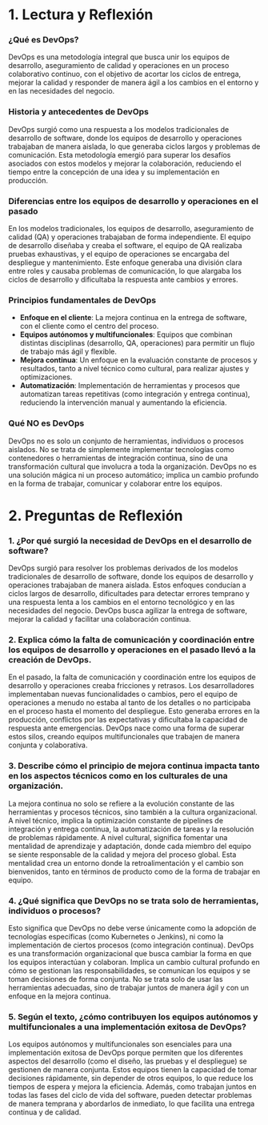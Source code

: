 # 1. Lectura y Reflexión

### ¿Qué es DevOps?
DevOps es una metodología integral que busca unir los equipos de desarrollo, aseguramiento de calidad y operaciones en un proceso colaborativo continuo, con el objetivo de acortar los ciclos de entrega, mejorar la calidad y responder de manera ágil a los cambios en el entorno y en las necesidades del negocio.

### Historia y antecedentes de DevOps
DevOps surgió como una respuesta a los modelos tradicionales de desarrollo de software, donde los equipos de desarrollo y operaciones trabajaban de manera aislada, lo que generaba ciclos largos y problemas de comunicación. Esta metodología emergió para superar los desafíos asociados con estos modelos y mejorar la colaboración, reduciendo el tiempo entre la concepción de una idea y su implementación en producción.

### Diferencias entre los equipos de desarrollo y operaciones en el pasado
En los modelos tradicionales, los equipos de desarrollo, aseguramiento de calidad (QA) y operaciones trabajaban de forma independiente. El equipo de desarrollo diseñaba y creaba el software, el equipo de QA realizaba pruebas exhaustivas, y el equipo de operaciones se encargaba del despliegue y mantenimiento. Este enfoque generaba una división clara entre roles y causaba problemas de comunicación, lo que alargaba los ciclos de desarrollo y dificultaba la respuesta ante cambios y errores.

### Principios fundamentales de DevOps
- **Enfoque en el cliente**: La mejora continua en la entrega de software, con el cliente como el centro del proceso.
- **Equipos autónomos y multifuncionales**: Equipos que combinan distintas disciplinas (desarrollo, QA, operaciones) para permitir un flujo de trabajo más ágil y flexible.
- **Mejora continua**: Un enfoque en la evaluación constante de procesos y resultados, tanto a nivel técnico como cultural, para realizar ajustes y optimizaciones.
- **Automatización**: Implementación de herramientas y procesos que automatizan tareas repetitivas (como integración y entrega continua), reduciendo la intervención manual y aumentando la eficiencia.

### Qué NO es DevOps
DevOps no es solo un conjunto de herramientas, individuos o procesos aislados. No se trata de simplemente implementar tecnologías como contenedores o herramientas de integración continua, sino de una transformación cultural que involucra a toda la organización. DevOps no es una solución mágica ni un proceso automático; implica un cambio profundo en la forma de trabajar, comunicar y colaborar entre los equipos.


# 2. Preguntas de Reflexión

### 1. ¿Por qué surgió la necesidad de DevOps en el desarrollo de software?
DevOps surgió para resolver los problemas derivados de los modelos tradicionales de desarrollo de software, donde los equipos de desarrollo y operaciones trabajaban de manera aislada. Estos enfoques conducían a ciclos largos de desarrollo, dificultades para detectar errores temprano y una respuesta lenta a los cambios en el entorno tecnológico y en las necesidades del negocio. DevOps busca agilizar la entrega de software, mejorar la calidad y facilitar una colaboración continua.

### 2. Explica cómo la falta de comunicación y coordinación entre los equipos de desarrollo y operaciones en el pasado llevó a la creación de DevOps.
En el pasado, la falta de comunicación y coordinación entre los equipos de desarrollo y operaciones creaba fricciones y retrasos. Los desarrolladores implementaban nuevas funcionalidades o cambios, pero el equipo de operaciones a menudo no estaba al tanto de los detalles o no participaba en el proceso hasta el momento del despliegue. Esto generaba errores en la producción, conflictos por las expectativas y dificultaba la capacidad de respuesta ante emergencias. DevOps nace como una forma de superar estos silos, creando equipos multifuncionales que trabajen de manera conjunta y colaborativa.

### 3. Describe cómo el principio de mejora continua impacta tanto en los aspectos técnicos como en los culturales de una organización.
La mejora continua no solo se refiere a la evolución constante de las herramientas y procesos técnicos, sino también a la cultura organizacional. A nivel técnico, implica la optimización constante de pipelines de integración y entrega continua, la automatización de tareas y la resolución de problemas rápidamente. A nivel cultural, significa fomentar una mentalidad de aprendizaje y adaptación, donde cada miembro del equipo se siente responsable de la calidad y mejora del proceso global. Esta mentalidad crea un entorno donde la retroalimentación y el cambio son bienvenidos, tanto en términos de producto como de la forma de trabajar en equipo.

### 4. ¿Qué significa que DevOps no se trata solo de herramientas, individuos o procesos?
Esto significa que DevOps no debe verse únicamente como la adopción de tecnologías específicas (como Kubernetes o Jenkins), ni como la implementación de ciertos procesos (como integración continua). DevOps es una transformación organizacional que busca cambiar la forma en que los equipos interactúan y colaboran. Implica un cambio cultural profundo en cómo se gestionan las responsabilidades, se comunican los equipos y se toman decisiones de forma conjunta. No se trata solo de usar las herramientas adecuadas, sino de trabajar juntos de manera ágil y con un enfoque en la mejora continua.

### 5. Según el texto, ¿cómo contribuyen los equipos autónomos y multifuncionales a una implementación exitosa de DevOps?
Los equipos autónomos y multifuncionales son esenciales para una implementación exitosa de DevOps porque permiten que los diferentes aspectos del desarrollo (como el diseño, las pruebas y el despliegue) se gestionen de manera conjunta. Estos equipos tienen la capacidad de tomar decisiones rápidamente, sin depender de otros equipos, lo que reduce los tiempos de espera y mejora la eficiencia. Además, como trabajan juntos en todas las fases del ciclo de vida del software, pueden detectar problemas de manera temprana y abordarlos de inmediato, lo que facilita una entrega continua y de calidad.

